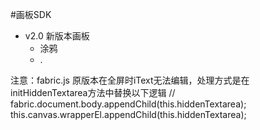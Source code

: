 #画板SDK
- v2.0 新版本画板
	- 涂鸦
	- .

注意：fabric.js  原版本在全屏时iText无法编辑，处理方式是在initHiddenTextarea方法中替换以下逻辑
// fabric.document.body.appendChild(this.hiddenTextarea);
this.canvas.wrapperEl.appendChild(this.hiddenTextarea);

	
	
	
	